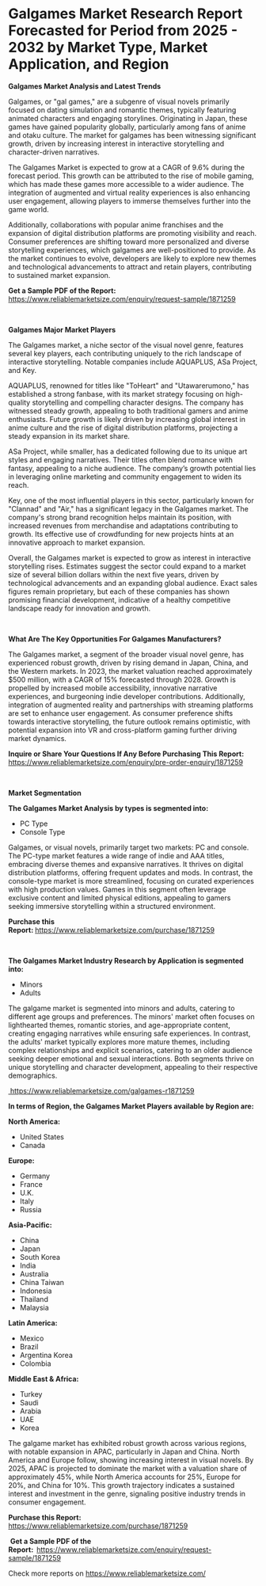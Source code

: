 <p><h1>Galgames Market Research Report Forecasted for Period from 2025 -  2032 by Market Type, Market Application, and Region</h1></p><p><strong>Galgames Market Analysis and Latest Trends</strong></p>
<p><p>Galgames, or "gal games," are a subgenre of visual novels primarily focused on dating simulation and romantic themes, typically featuring animated characters and engaging storylines. Originating in Japan, these games have gained popularity globally, particularly among fans of anime and otaku culture. The market for galgames has been witnessing significant growth, driven by increasing interest in interactive storytelling and character-driven narratives. </p><p>The Galgames Market is expected to grow at a CAGR of 9.6% during the forecast period. This growth can be attributed to the rise of mobile gaming, which has made these games more accessible to a wider audience. The integration of augmented and virtual reality experiences is also enhancing user engagement, allowing players to immerse themselves further into the game world. </p><p>Additionally, collaborations with popular anime franchises and the expansion of digital distribution platforms are promoting visibility and reach. Consumer preferences are shifting toward more personalized and diverse storytelling experiences, which galgames are well-positioned to provide. As the market continues to evolve, developers are likely to explore new themes and technological advancements to attract and retain players, contributing to sustained market expansion.</p></p>
<p><strong>Get a Sample PDF of the Report:&nbsp;</strong> <a href="https://www.reliablemarketsize.com/enquiry/request-sample/1871259?utm_campaign=3193&utm_medium=2&utm_source=Github&utm_content=ia&utm_term=11032025&utm_id=galgames">https://www.reliablemarketsize.com/enquiry/request-sample/1871259</a></p>
<p>&nbsp;</p>
<p><strong>Galgames Major Market Players</strong></p>
<p><p>The Galgames market, a niche sector of the visual novel genre, features several key players, each contributing uniquely to the rich landscape of interactive storytelling. Notable companies include AQUAPLUS, ASa Project, and Key.</p><p>AQUAPLUS, renowned for titles like "ToHeart" and "Utawarerumono," has established a strong fanbase, with its market strategy focusing on high-quality storytelling and compelling character designs. The company has witnessed steady growth, appealing to both traditional gamers and anime enthusiasts. Future growth is likely driven by increasing global interest in anime culture and the rise of digital distribution platforms, projecting a steady expansion in its market share.</p><p>ASa Project, while smaller, has a dedicated following due to its unique art styles and engaging narratives. Their titles often blend romance with fantasy, appealing to a niche audience. The company’s growth potential lies in leveraging online marketing and community engagement to widen its reach.</p><p>Key, one of the most influential players in this sector, particularly known for "Clannad" and "Air," has a significant legacy in the Galgames market. The company's strong brand recognition helps maintain its position, with increased revenues from merchandise and adaptations contributing to growth. Its effective use of crowdfunding for new projects hints at an innovative approach to market expansion.</p><p>Overall, the Galgames market is expected to grow as interest in interactive storytelling rises. Estimates suggest the sector could expand to a market size of several billion dollars within the next five years, driven by technological advancements and an expanding global audience. Exact sales figures remain proprietary, but each of these companies has shown promising financial development, indicative of a healthy competitive landscape ready for innovation and growth.</p></p>
<p>&nbsp;</p>
<p><strong>What Are The Key Opportunities For Galgames Manufacturers?</strong></p>
<p><p>The Galgames market, a segment of the broader visual novel genre, has experienced robust growth, driven by rising demand in Japan, China, and the Western markets. In 2023, the market valuation reached approximately $500 million, with a CAGR of 15% forecasted through 2028. Growth is propelled by increased mobile accessibility, innovative narrative experiences, and burgeoning indie developer contributions. Additionally, integration of augmented reality and partnerships with streaming platforms are set to enhance user engagement. As consumer preference shifts towards interactive storytelling, the future outlook remains optimistic, with potential expansion into VR and cross-platform gaming further driving market dynamics.</p></p>
<p><strong>Inquire or Share Your Questions If Any Before Purchasing This Report:</strong> <a href="https://www.reliablemarketsize.com/enquiry/pre-order-enquiry/1871259?utm_campaign=3193&utm_medium=2&utm_source=Github&utm_content=ia&utm_term=11032025&utm_id=galgames">https://www.reliablemarketsize.com/enquiry/pre-order-enquiry/1871259</a></p>
<p>&nbsp;</p>
<p><strong>Market Segmentation</strong></p>
<p><strong>The Galgames Market Analysis by types is segmented into:</strong></p>
<p><ul><li>PC Type</li><li>Console Type</li></ul></p>
<p><p>Galgames, or visual novels, primarily target two markets: PC and console. The PC-type market features a wide range of indie and AAA titles, embracing diverse themes and expansive narratives. It thrives on digital distribution platforms, offering frequent updates and mods. In contrast, the console-type market is more streamlined, focusing on curated experiences with high production values. Games in this segment often leverage exclusive content and limited physical editions, appealing to gamers seeking immersive storytelling within a structured environment.</p></p>
<p><strong>Purchase this Report:&nbsp;</strong><a href="https://www.reliablemarketsize.com/purchase/1871259?utm_campaign=3193&utm_medium=2&utm_source=Github&utm_content=ia&utm_term=11032025&utm_id=galgames">https://www.reliablemarketsize.com/purchase/1871259</a></p>
<p>&nbsp;</p>
<p><strong>The Galgames Market Industry Research by Application is segmented into:</strong></p>
<p><ul><li>Minors</li><li>Adults</li></ul></p>
<p><p>The galgame market is segmented into minors and adults, catering to different age groups and preferences. The minors' market often focuses on lighthearted themes, romantic stories, and age-appropriate content, creating engaging narratives while ensuring safe experiences. In contrast, the adults' market typically explores more mature themes, including complex relationships and explicit scenarios, catering to an older audience seeking deeper emotional and sexual interactions. Both segments thrive on unique storytelling and character development, appealing to their respective demographics.</p></p>
<p><a href="https://www.reliablemarketsize.com/galgames-r1871259?utm_campaign=3193&utm_medium=2&utm_source=Github&utm_content=ia&utm_term=11032025&utm_id=galgames">&nbsp;https://www.reliablemarketsize.com/galgames-r1871259</a></p>
<p><strong>In terms of Region, the Galgames Market Players available by Region are:</strong></p>
<p>
    <p> <strong> North America: </strong>
        <ul>
            <li>United States</li>
            <li>Canada</li>
        </ul>
        </p> 
    <p> <strong> Europe: </strong>
        <ul>
            <li>Germany</li>
            <li>France</li>
            <li>U.K.</li>
            <li>Italy</li>
            <li>Russia</li>
        </ul>
        </p> 
    <p> <strong> Asia-Pacific: </strong>
        <ul>
            <li>China</li>
            <li>Japan</li>
            <li>South Korea</li>
            <li>India</li>
            <li>Australia</li>
            <li>China Taiwan</li>
            <li>Indonesia</li>
            <li>Thailand</li>
            <li>Malaysia</li>
        </ul>
        </p> 
    <p> <strong> Latin America: </strong>
        <ul>
            <li>Mexico</li>
            <li>Brazil</li>
            <li>Argentina Korea</li>
            <li>Colombia</li>
        </ul>
        </p> 
    <p> <strong> Middle East & Africa: </strong>
        <ul>
            <li>Turkey</li>
            <li>Saudi</li>
            <li>Arabia</li>
            <li>UAE</li>
            <li>Korea</li>
        </ul>
    </p>
    </p>
<p><p>The galgame market has exhibited robust growth across various regions, with notable expansion in APAC, particularly in Japan and China. North America and Europe follow, showing increasing interest in visual novels. By 2025, APAC is projected to dominate the market with a valuation share of approximately 45%, while North America accounts for 25%, Europe for 20%, and China for 10%. This growth trajectory indicates a sustained interest and investment in the genre, signaling positive industry trends in consumer engagement.</p></p>
<p><strong>Purchase this Report: </strong><a href="https://www.reliablemarketsize.com/purchase/1871259?utm_campaign=3193&utm_medium=2&utm_source=Github&utm_content=ia&utm_term=11032025&utm_id=galgames">https://www.reliablemarketsize.com/purchase/1871259</a></p>
<p>&nbsp;<strong>Get a Sample PDF of the Report:&nbsp;&nbsp;</strong><a href="https://www.reliablemarketsize.com/enquiry/request-sample/1871259?utm_campaign=3193&utm_medium=2&utm_source=Github&utm_content=ia&utm_term=11032025&utm_id=galgames">https://www.reliablemarketsize.com/enquiry/request-sample/1871259</a></p>
<p><strong></strong></p>
<p>Check more reports on <a href="https://www.reliablemarketsize.com/?utm_campaign=3193&utm_medium=2&utm_source=Github&utm_content=ia&utm_term=11032025&utm_id=galgames">https://www.reliablemarketsize.com/</a></p>